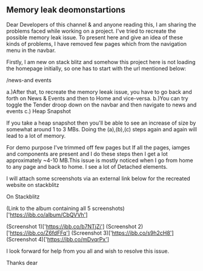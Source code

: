 ## Memory leak deomonstartions

Dear Developers of this channel & and anyone reading this, I am sharing the problems faced while working on a project. I've tried to recreate the possible memory leak issue. To present here and give an idea of these kinds of problems, I have removed few pages which from the navigation menu in the navbar.

Firstly, I am new on stack blitz and somehow this project here is not loading the homepage initially, so one has to start with the url mentioned below:

/news-and events

a.)After that, to recreate the memory leeak issue, you have to go back and forth on News & Events and then to Home and vice-versa.
b.)You can try toggle the Tender droop down on the navbar and then navigate to news and events
c.) Heap Snapshot

If you take a heap snapshot then you'll be able to see an increase of size by somewhat around 1 to 3 MBs. Doing the (a),(b),(c) steps again and again will lead to a lot of memory.

For demo purpose I've trimmed off few pages but If all the pages, iamges and components are present and I do these steps then I get a lot approximately ~4-10 MB.This issue is mostly noticed when I go from home to any page and back to home. I see a lot of Detached elements.

I will attach some screenshots via an external link below for the recreated website on stackblitz

On Stackblitz

(Link to the album containing all 5 screenshots)['https://ibb.co/album/CbQVVh']

(Screenshot 1)['https://ibb.co/b7NTjZj']
(Screenshot 2)['https://ibb.co/Z6fdFFq']
(Screenshot 3)['https://ibb.co/s9h2cH8']
(Screenshot 4)['https://ibb.co/mDvqrPx']

I look forward for help from you all and wish to resolve this issue.

Thanks dear
